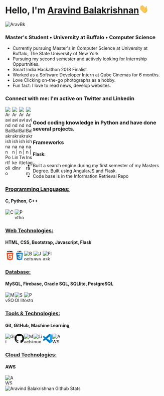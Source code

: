 <!-- ### Hi there 👋 -->

<!--
**AravBk/AravBk** is a ✨ _special_ ✨ repository because its `README.md` (this file) appears on your GitHub profile.

Here are some ideas to get you started:

- 🔭 I’m currently working on ...
- 🌱 I’m currently learning ...
- 👯 I’m looking to collaborate on ...
- 🤔 I’m looking for help with ...
- 💬 Ask me about ...
- 📫 How to reach me: ...
- 😄 Pronouns: ...
- ⚡ Fun fact: ...
-->


<h1>Hello, I'm <a href="https://aravindbalakrishnan.com/">Aravind Balakrishnan</a><img src="https://raw.githubusercontent.com/ABSphreak/ABSphreak/master/gifs/Hi.gif" width="30px"></h1>

<p align="left"> <img src="https://komarev.com/ghpvc/?username=AravBk&label=Views&color=blue&style=flat" alt="AravBk" /> </p>

### Master's Student • University at Buffalo • Computer Science
- Currently pursuing Master's in Computer Science at University at Buffalo, The State University of New York
- Pursuing my second semester and actively looking for Internship Oppurtnities.
- Smart India Hackathon 2018 Finalist
- Worked as a Software Developer Intern at Qube Cinemas for 6 months.
- Love Clicking on-the-go photographs as a hobby.
- Fun fact: I love to read news, develop websites.
<!-- <a href="https://twitter.com/AravBk">Twitter</a> -->

### Connect with me: I'm active on Twitter and Linkedin

[<img align="left" alt="Aravind Balakrishnan Portfolio" width="22px" src="https://cdn-icons-png.flaticon.com/512/3884/3884864.png" />][website]
[<img align="left" alt="Aravind Balakrishnan | LinkedIn" width="22px" src="https://cdn-icons-png.flaticon.com/512/174/174857.png" />][linkedin]
[<img align="left" alt="Aravind Balakrishnan | Twitter" width="22px" src="https://cdn-icons-png.flaticon.com/512/733/733579.png" />][twitter]
[<img align="left" alt="Aravind Balakrishnan | Instagram" width="22px" src="https://cdn-icons-png.flaticon.com/512/174/174855.png" />][instagram]

[website]: https://aravindbalakrishnan.com/
[twitter]: https://twitter.com/AravBk
[instagram]: https://www.instagram.com/aravind_balakrishnan/
[linkedin]: https://www.linkedin.com/in/aravindbalakrishnan/
<br />

### Good coding knowledge in Python and have done several projects.

### Frameworks
#### Flask: 
- Built a search engine during my first semester of my Masters Degree. Built using AngularJS and Flask.
- Code base is in the Information Retrieval Repo

### <ins> Programming Languages: </ins>
#### C, Python, C++
<img align="left" height="30" width="30" alt="C" src="https://upload.wikimedia.org/wikipedia/commons/thumb/1/18/C_Programming_Language.svg/695px-C_Programming_Language.svg.png" />
<img align="left" height="30" width="30" alt="Python" src="https://upload.wikimedia.org/wikipedia/commons/thumb/c/c3/Python-logo-notext.svg/600px-Python-logo-notext.svg.png" />
<br />
<br />


### <ins> Web Technologies: </ins>
#### HTML, CSS, Bootstrap, Javascript, Flask
<img align="left" height="30" width="30" alt="HTML5" src="https://raw.githubusercontent.com/github/explore/80688e429a7d4ef2fca1e82350fe8e3517d3494d/topics/html/html.png" />
<img align="left" height="30" width="30" alt="CSS3" src="https://raw.githubusercontent.com/github/explore/80688e429a7d4ef2fca1e82350fe8e3517d3494d/topics/css/css.png" />
<img align="left" height="30" width="30" alt="Bootstrap" src="https://cdn-icons-png.flaticon.com/512/5968/5968672.png" />
<img align="left" height="30" width="30" alt="Javascript" src="https://cdn-icons-png.flaticon.com/512/5968/5968292.png" />
<img align="left" height="30" width="30" alt="Flask" src="https://iconscout.com/icon/flask-51" />
<br />
<br />

### <ins> Database: </ins>
#### MySQL, Firebase, Oracle SQL, SQLlite, PostgreSQL
<img align="left" height="30" width="30" alt="MySQL"  src="https://cdn-icons-png.flaticon.com/512/5968/5968313.png" />
<img align="left" height="30" width="30" alt="SQLlite" src="https://upload.wikimedia.org/wikipedia/commons/thumb/9/97/Sqlite-square-icon.svg/1200px-Sqlite-square-icon.svg.png" />
<img align="left" height="30" width="30" alt="PostgreSQL" src="https://iconscout.com/icon/postgresql" />
<br />
<br />

### <ins> Tools & Technologies: </ins>
#### Git, GitHub, Machine Learning
<img align="left" height="30" width="30" alt="Git" src="https://cdn-icons-png.flaticon.com/512/2111/2111288.png" />
<img align="left" height="30" width="30" alt="GitHub" src="https://raw.githubusercontent.com/github/explore/78df643247d429f6cc873026c0622819ad797942/topics/github/github.png" />
<img align="left" height="30" width="30" alt="Machine Learning" src="https://cdn-icons-png.flaticon.com/512/2103/2103633.png" />
<img align="left" height="30" width="30" alt="Linux" src="https://cdn-icons-png.flaticon.com/512/226/226772.png" />
<img align="left" height="30" width="30" alt="Visual Studio Code" src="https://raw.githubusercontent.com/github/explore/80688e429a7d4ef2fca1e82350fe8e3517d3494d/topics/visual-studio-code/visual-studio-code.png" />
<img align="left" height="30" width="30" alt="AWS"  src="https://pbs.twimg.com/profile_images/1473756532827246593/KRgw2UkV_400x400.jpg" />
<br />
<br />

### <ins> Cloud Technologies: </ins>
#### AWS
<img align="left" height="30" width="30" alt="AWS"  src="https://www.illumina.com/content/dam/illumina-marketing/images/company/doing-business/aws-logo-web-graphic.jpg" />
<br />
<br />


<img alt="Aravind Balakrishnan Github Stats" align = "left" src="https://github-readme-stats.vercel.app/api?username=AravBk&show_icons=true&hide_border=false" />
